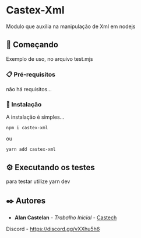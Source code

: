 # Castex-Xml

Modulo que auxilia na manipulação de Xml em nodejs

## 🚀 Começando

Exemplo de uso, no arquivo test.mjs

### 📋 Pré-requisitos

não há requisitos...


### 🔧 Instalação

A instalação é simples...

```
npm i castex-xml
```
ou

```
yarn add castex-xml
```

## ⚙️ Executando os testes

para testar utilize yarn dev

## ✒️ Autores

* **Alan Castelan** - *Trabalho Inicial* - [Castech](https://github.com/alancastelan)

Discord - https://discord.gg/vXXhu5h6
